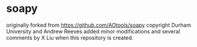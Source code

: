 # soapy
originally forked from https://github.com/AOtools/soapy
copyright Durham University and Andrew Reeves
added minor modifications and several comments by X Liu when this repository is created.

